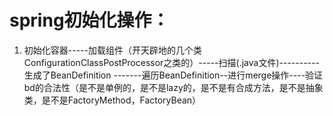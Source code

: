 # spring初始化操作：
1. 初始化容器-----加载组件（开天辟地的几个类ConfigurationClassPostProcessor之类的）-----扫描(.java文件)----------生成了BeanDefinition
-------遍历BeanDefinition--进行merge操作----验证bd的合法性（是不是单例的，是不是lazy的，是不是有合成方法，是不是抽象类，是不是FactoryMethod，FactoryBean）